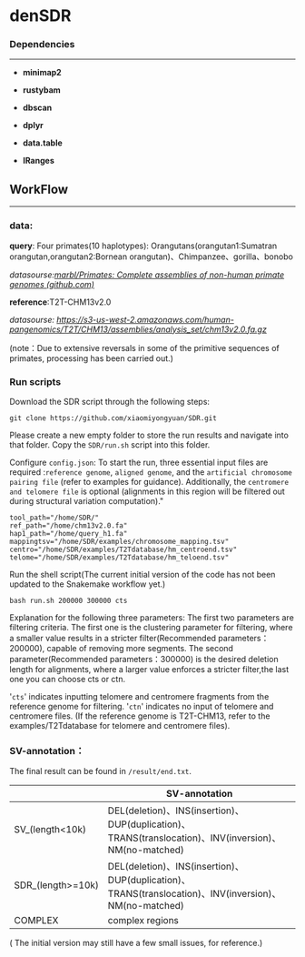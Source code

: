 # denSDR



### Dependencies

------



- **minimap2**
- **rustybam**

- **dbscan**

- **dplyr**

- **data.table**

- **IRanges**

## WorkFlow

------



### data:

**query**: Four primates(10 haplotypes): Orangutans(orangutan1:Sumatran orangutan,orangutan2:Bornean orangutan)、Chimpanzee、gorilla、bonobo

*datasourse:[marbl/Primates: Complete assemblies of non-human primate genomes (github.com)](https://github.com/marbl/Primates?tab=readme-ov-file)*

**reference**:T2T-CHM13v2.0

*datasourse: https://s3-us-west-2.amazonaws.com/human-pangenomics/T2T/CHM13/assemblies/analysis_set/chm13v2.0.fa.gz*

(note：Due to extensive reversals in some of the primitive sequences of primates, processing has been carried out.)



### Run scripts

Download the SDR script through the following steps:

```shell
git clone https://github.com/xiaomiyongyuan/SDR.git
```

Please create a new empty folder to store the run results and navigate into that folder. Copy the `SDR/run.sh` script into this folder.

Configure `config.json`: To start the run, three essential input files are required :`reference genome`, `aligned genome`, and the `artificial chromosome pairing file` (refer to examples for guidance). Additionally, the `centromere and telomere file` is optional (alignments in this region will be filtered out during structural variation computation)."



```shell
tool_path="/home/SDR/"
ref_path="/home/chm13v2.0.fa"
hap1_path="/home/query_h1.fa"
mappingtsv="/home/SDR/examples/chromosome_mapping.tsv"
centro="/home/SDR/examples/T2Tdatabase/hm_centroend.tsv"
telome="/home/SDR/examples/T2Tdatabase/hm_teloend.tsv"
```

Run the shell script(The current initial version of the code has not been updated to the Snakemake workflow yet.)

```shell
bash run.sh 200000 300000 cts
```

Explanation for the following three parameters: The first two parameters are filtering criteria. The first one is the clustering parameter for filtering, where a smaller value results in a stricter filter(Recommended parameters：200000), capable of removing more segments. The second parameter(Recommended parameters：300000) is the desired deletion length for alignments, where a larger value enforces a stricter filter,the last one you can choose cts or ctn.

'`cts`' indicates inputting telomere and centromere fragments from the reference genome for filtering.
'`ctn`' indicates no input of telomere and centromere files. (If the reference genome is T2T-CHM13, refer to the examples/T2Tdatabase for telomere and centromere files).

### SV-annotation：

The final result can be found in `/result/end.txt`.

|                   | SV-annotation                                                |
| ----------------- | ------------------------------------------------------------ |
| SV_(length<10k)   | DEL(deletion)、INS(insertion)、DUP(duplication)、TRANS(translocation)、INV(inversion)、NM(no-matched) |
| SDR_(length>=10k) | DEL(deletion)、INS(insertion)、DUP(duplication)、TRANS(translocation)、INV(inversion)、NM(no-matched) |
| COMPLEX           | complex regions                                              |



( The initial version may still have a few small issues, for reference.)
